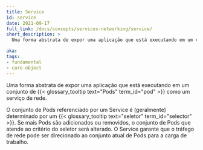 ```yaml
---
title: Service
id: service
date: 2021-09-17
full_link: /docs/concepts/services-networking/service/
short_description: >
  Uma forma abstrata de expor uma aplicação que está executando em um conjunto de Pods como um serviço de rede.

aka:
tags:
- fundamental
- core-object
---
```

Uma forma abstrata de expor uma aplicação que está executando em um conjunto de {{< glossary_tooltip text="Pods" term_id="pod" >}} como um serviço de rede.

<!--more-->

 O conjunto de Pods referenciado por um Service é (geralmente) determinado por um {{< glossary_tooltip text="seletor" term_id="selector" >}}. Se mais Pods são
 adicionados ou removidos, o conjunto de Pods que atende ao critério do seletor será alterado. O Service garante que o tráfego de rede pode ser direcionado ao
 conjunto atual de Pods para a carga de trabalho.
